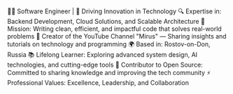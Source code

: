 👨‍💻 Software Engineer | 🚀 Driving Innovation in Technology
🔍 Expertise in: Backend Development, Cloud Solutions, and Scalable Architecture
🎯 Mission: Writing clean, efficient, and impactful code that solves real-world problems
🎥 Creator of the YouTube Channel "Mirus" — Sharing insights and tutorials on technology and programming
🌍 Based in: Rostov-on-Don, Russia
📚 Lifelong Learner: Exploring advanced system design, AI technologies, and cutting-edge tools
🌟 Contributor to Open Source: Committed to sharing knowledge and improving the tech community
⚡ Professional Values: Excellence, Leadership, and Collaboration

